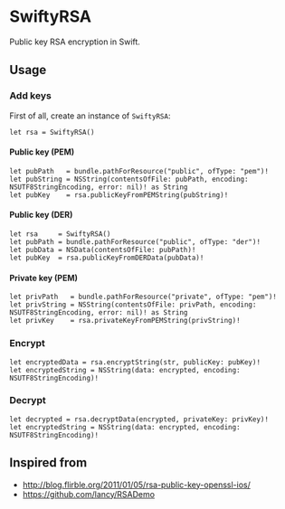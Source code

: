 SwiftyRSA
=========

Public key RSA encryption in Swift.

Usage
-----

### Add keys ###

First of all, create an instance of `SwiftyRSA`:

```
let rsa = SwiftyRSA()
```

#### Public key (PEM) ####

```
let pubPath   = bundle.pathForResource("public", ofType: "pem")!
let pubString = NSString(contentsOfFile: pubPath, encoding: NSUTF8StringEncoding, error: nil)! as String
let pubKey    = rsa.publicKeyFromPEMString(pubString)!
```

#### Public key (DER) ####

```
let rsa     = SwiftyRSA()
let pubPath = bundle.pathForResource("public", ofType: "der")!
let pubData = NSData(contentsOfFile: pubPath)!
let pubKey  = rsa.publicKeyFromDERData(pubData)!
```

#### Private key (PEM) ####

```
let privPath   = bundle.pathForResource("private", ofType: "pem")!
let privString = NSString(contentsOfFile: privPath, encoding: NSUTF8StringEncoding, error: nil)! as String
let privKey    = rsa.privateKeyFromPEMString(privString)!
```

### Encrypt ###

```
let encryptedData = rsa.encryptString(str, publicKey: pubKey)!
let encryptedString = NSString(data: encrypted, encoding: NSUTF8StringEncoding)!
```

### Decrypt ###

```
let decrypted = rsa.decryptData(encrypted, privateKey: privKey)!
let encryptedString = NSString(data: encrypted, encoding: NSUTF8StringEncoding)!
```

Inspired from
-------------

 - <http://blog.flirble.org/2011/01/05/rsa-public-key-openssl-ios/>
 - <https://github.com/lancy/RSADemo>